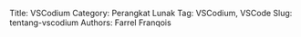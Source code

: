 Title: VSCodium
Category: Perangkat Lunak
Tag: VSCodium, VSCode
Slug: tentang-vscodium
Authors: Farrel Franqois